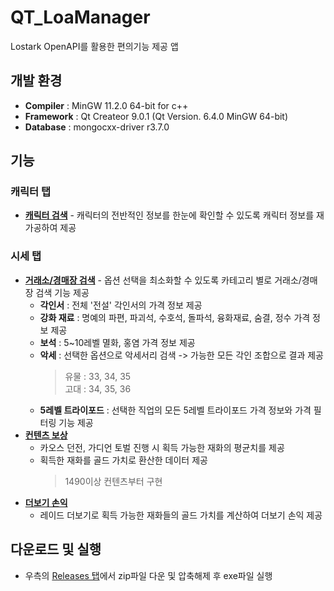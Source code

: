 # QT_LoaManager
Lostark OpenAPI를 활용한 편의기능 제공 앱
## 개발 환경
- **Compiler** : MinGW 11.2.0 64-bit for c++
- **Framework** : Qt Createor 9.0.1 (Qt Version. 6.4.0 MinGW 64-bit)
- **Database** : mongocxx-driver r3.7.0
## 기능
### 캐릭터 탭
- **[캐릭터 검색](https://github.com/Wseop/QT_LoaManager/tree/main/function/character_search)** - 캐릭터의 전반적인 정보를 한눈에 확인할 수 있도록 캐릭터 정보를 재가공하여 제공
### 시세 탭
- **[거래소/경매장 검색](https://github.com/Wseop/QT_LoaManager/tree/main/function/smart_search)** - 옵션 선택을 최소화할 수 있도록 카테고리 별로 거래소/경매장 검색 기능 제공
  - **각인서** : 전체 '전설' 각인서의 가격 정보 제공
  - **강화 재료** : 명예의 파편, 파괴석, 수호석, 돌파석, 융화재료, 숨결, 정수 가격 정보 제공
  - **보석** : 5~10레벨 멸화, 홍염 가격 정보 제공
  - **악세** : 선택한 옵션으로 악세서리 검색 -> 가능한 모든 각인 조합으로 결과 제공
    > 유물 : 33, 34, 35    
    > 고대 : 34, 35, 36
  - **5레벨 트라이포드** : 선택한 직업의 모든 5레벨 트라이포드 가격 정보와 가격 필터링 기능 제공
- **[컨텐츠 보상](https://github.com/Wseop/QT_LoaManager/tree/main/function/content_reward)**
  - 카오스 던전, 가디언 토벌 진행 시 획득 가능한 재화의 평균치를 제공 
  - 획득한 재화를 골드 가치로 환산한 데이터 제공
    > 1490이상 컨텐츠부터 구현
- **[더보기 손익](https://github.com/Wseop/QT_LoaManager/tree/main/function/raid_profit)**
  - 레이드 더보기로 획득 가능한 재화들의 골드 가치를 계산하여 더보기 손익 제공
## 다운로드 및 실행
- 우측의 [Releases 탭](https://github.com/Wseop/QT_LoaManager/releases)에서 zip파일 다운 및 압축해제 후 exe파일 실행
